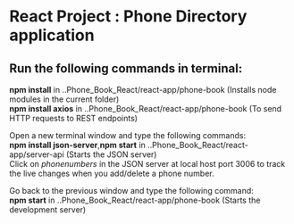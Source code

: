 # React Project : Phone Directory application
## Run the following commands in terminal: <br>
**npm install** in ..Phone_Book_React/react-app/phone-book (Installs node modules in the current folder) <br>
**npm install axios** in ..Phone_Book_React/react-app/phone-book (To send HTTP requests to REST endpoints) <br>
 
Open a new terminal window and type the following commands: <br>
**npm install json-server**,**npm start** in ..Phone_Book_React/react-app/server-api (Starts the JSON server) <br>
Click on *phonenumbers* in the JSON server at local host port 3006 to track the live changes when you add/delete a phone number.

Go back to the previous window and type the following command: <br>
**npm start** in ..Phone_Book_React/react-app/phone-book (Starts the development server)


